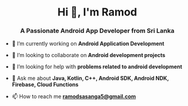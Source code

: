 <h1 align="center">Hi 👋, I'm Ramod</h1>
<h3 align="center">A Passionate Android App Developer from Sri Lanka</h3>

- 🔭 I’m currently working on **Android Application Development**

- 👯 I’m looking to collaborate on **Android development projects**

- 🤝 I’m looking for help with **problems related to android development**

- 💬 Ask me about **Java, Kotlin, C++, Android SDK, Android NDK, Firebase, Cloud Functions**

- 📫 How to reach me **ramodsasanga5@gmail.com**


